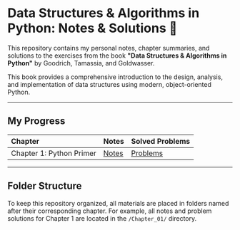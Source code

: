 # Data Structures & Algorithms in Python: Notes & Solutions 🐍

This repository contains my personal notes, chapter summaries, and solutions to the exercises from the book **"Data Structures & Algorithms in Python"** by Goodrich, Tamassia, and Goldwasser.



This book provides a comprehensive introduction to the design, analysis, and implementation of data structures using modern, object-oriented Python.

---

## My Progress

| Chapter | Notes | Solved Problems |
| :--- | :--- | :--- |
| Chapter 1: Python Primer | [Notes](./Chapter_01/notes.md) | [Problems](./Chapter_01/) |


---

## Folder Structure

To keep this repository organized, all materials are placed in folders named after their corresponding chapter. For example, all notes and problem solutions for Chapter 1 are located in the `/Chapter_01/` directory.
